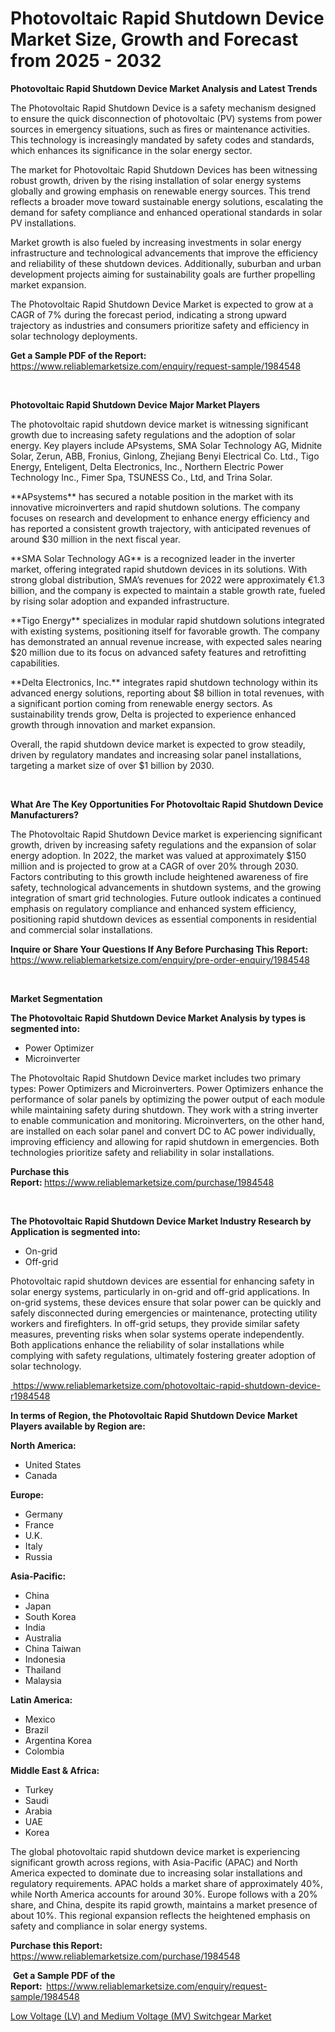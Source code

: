 <p><h1>Photovoltaic Rapid Shutdown Device Market Size, Growth and Forecast from 2025 - 2032</h1></p><p><strong>Photovoltaic Rapid Shutdown Device Market Analysis and Latest Trends</strong></p>
<p><p>The Photovoltaic Rapid Shutdown Device is a safety mechanism designed to ensure the quick disconnection of photovoltaic (PV) systems from power sources in emergency situations, such as fires or maintenance activities. This technology is increasingly mandated by safety codes and standards, which enhances its significance in the solar energy sector.</p><p>The market for Photovoltaic Rapid Shutdown Devices has been witnessing robust growth, driven by the rising installation of solar energy systems globally and growing emphasis on renewable energy sources. This trend reflects a broader move toward sustainable energy solutions, escalating the demand for safety compliance and enhanced operational standards in solar PV installations.</p><p>Market growth is also fueled by increasing investments in solar energy infrastructure and technological advancements that improve the efficiency and reliability of these shutdown devices. Additionally, suburban and urban development projects aiming for sustainability goals are further propelling market expansion. </p><p>The Photovoltaic Rapid Shutdown Device Market is expected to grow at a CAGR of 7% during the forecast period, indicating a strong upward trajectory as industries and consumers prioritize safety and efficiency in solar technology deployments.</p></p>
<p><strong>Get a Sample PDF of the Report:&nbsp;</strong> <a href="https://www.reliablemarketsize.com/enquiry/request-sample/1984548?utm_campaign=3201&utm_medium=2&utm_source=Github&utm_content=ia&utm_term=07042025&utm_id=photovoltaic-rapid-shutdown-device">https://www.reliablemarketsize.com/enquiry/request-sample/1984548</a></p>
<p>&nbsp;</p>
<p><strong>Photovoltaic Rapid Shutdown Device Major Market Players</strong></p>
<p><p>The photovoltaic rapid shutdown device market is witnessing significant growth due to increasing safety regulations and the adoption of solar energy. Key players include APsystems, SMA Solar Technology AG, Midnite Solar, Zerun, ABB, Fronius, Ginlong, Zhejiang Benyi Electrical Co. Ltd., Tigo Energy, Enteligent, Delta Electronics, Inc., Northern Electric Power Technology Inc., Fimer Spa, TSUNESS Co., Ltd, and Trina Solar.</p><p>**APsystems** has secured a notable position in the market with its innovative microinverters and rapid shutdown solutions. The company focuses on research and development to enhance energy efficiency and has reported a consistent growth trajectory, with anticipated revenues of around $30 million in the next fiscal year.</p><p>**SMA Solar Technology AG** is a recognized leader in the inverter market, offering integrated rapid shutdown devices in its solutions. With strong global distribution, SMA’s revenues for 2022 were approximately €1.3 billion, and the company is expected to maintain a stable growth rate, fueled by rising solar adoption and expanded infrastructure.</p><p>**Tigo Energy** specializes in modular rapid shutdown solutions integrated with existing systems, positioning itself for favorable growth. The company has demonstrated an annual revenue increase, with expected sales nearing $20 million due to its focus on advanced safety features and retrofitting capabilities.</p><p>**Delta Electronics, Inc.** integrates rapid shutdown technology within its advanced energy solutions, reporting about $8 billion in total revenues, with a significant portion coming from renewable energy sectors. As sustainability trends grow, Delta is projected to experience enhanced growth through innovation and market expansion.</p><p>Overall, the rapid shutdown device market is expected to grow steadily, driven by regulatory mandates and increasing solar panel installations, targeting a market size of over $1 billion by 2030.</p></p>
<p>&nbsp;</p>
<p><strong>What Are The Key Opportunities For Photovoltaic Rapid Shutdown Device Manufacturers?</strong></p>
<p><p>The Photovoltaic Rapid Shutdown Device market is experiencing significant growth, driven by increasing safety regulations and the expansion of solar energy adoption. In 2022, the market was valued at approximately $150 million and is projected to grow at a CAGR of over 20% through 2030. Factors contributing to this growth include heightened awareness of fire safety, technological advancements in shutdown systems, and the growing integration of smart grid technologies. Future outlook indicates a continued emphasis on regulatory compliance and enhanced system efficiency, positioning rapid shutdown devices as essential components in residential and commercial solar installations.</p></p>
<p><strong>Inquire or Share Your Questions If Any Before Purchasing This Report:</strong> <a href="https://www.reliablemarketsize.com/enquiry/pre-order-enquiry/1984548?utm_campaign=3201&utm_medium=2&utm_source=Github&utm_content=ia&utm_term=07042025&utm_id=photovoltaic-rapid-shutdown-device">https://www.reliablemarketsize.com/enquiry/pre-order-enquiry/1984548</a></p>
<p>&nbsp;</p>
<p><strong>Market Segmentation</strong></p>
<p><strong>The Photovoltaic Rapid Shutdown Device Market Analysis by types is segmented into:</strong></p>
<p><ul><li>Power Optimizer</li><li>Microinverter</li></ul></p>
<p><p>The Photovoltaic Rapid Shutdown Device market includes two primary types: Power Optimizers and Microinverters. Power Optimizers enhance the performance of solar panels by optimizing the power output of each module while maintaining safety during shutdown. They work with a string inverter to enable communication and monitoring. Microinverters, on the other hand, are installed on each solar panel and convert DC to AC power individually, improving efficiency and allowing for rapid shutdown in emergencies. Both technologies prioritize safety and reliability in solar installations.</p></p>
<p><strong>Purchase this Report:&nbsp;</strong><a href="https://www.reliablemarketsize.com/purchase/1984548?utm_campaign=3201&utm_medium=2&utm_source=Github&utm_content=ia&utm_term=07042025&utm_id=photovoltaic-rapid-shutdown-device">https://www.reliablemarketsize.com/purchase/1984548</a></p>
<p>&nbsp;</p>
<p><strong>The Photovoltaic Rapid Shutdown Device Market Industry Research by Application is segmented into:</strong></p>
<p><ul><li>On-grid</li><li>Off-grid</li></ul></p>
<p><p>Photovoltaic rapid shutdown devices are essential for enhancing safety in solar energy systems, particularly in on-grid and off-grid applications. In on-grid systems, these devices ensure that solar power can be quickly and safely disconnected during emergencies or maintenance, protecting utility workers and firefighters. In off-grid setups, they provide similar safety measures, preventing risks when solar systems operate independently. Both applications enhance the reliability of solar installations while complying with safety regulations, ultimately fostering greater adoption of solar technology.</p></p>
<p><a href="https://www.reliablemarketsize.com/photovoltaic-rapid-shutdown-device-r1984548?utm_campaign=3201&utm_medium=2&utm_source=Github&utm_content=ia&utm_term=07042025&utm_id=photovoltaic-rapid-shutdown-device">&nbsp;https://www.reliablemarketsize.com/photovoltaic-rapid-shutdown-device-r1984548</a></p>
<p><strong>In terms of Region, the Photovoltaic Rapid Shutdown Device Market Players available by Region are:</strong></p>
<p>
    <p> <strong> North America: </strong>
        <ul>
            <li>United States</li>
            <li>Canada</li>
        </ul>
        </p> 
    <p> <strong> Europe: </strong>
        <ul>
            <li>Germany</li>
            <li>France</li>
            <li>U.K.</li>
            <li>Italy</li>
            <li>Russia</li>
        </ul>
        </p> 
    <p> <strong> Asia-Pacific: </strong>
        <ul>
            <li>China</li>
            <li>Japan</li>
            <li>South Korea</li>
            <li>India</li>
            <li>Australia</li>
            <li>China Taiwan</li>
            <li>Indonesia</li>
            <li>Thailand</li>
            <li>Malaysia</li>
        </ul>
        </p> 
    <p> <strong> Latin America: </strong>
        <ul>
            <li>Mexico</li>
            <li>Brazil</li>
            <li>Argentina Korea</li>
            <li>Colombia</li>
        </ul>
        </p> 
    <p> <strong> Middle East & Africa: </strong>
        <ul>
            <li>Turkey</li>
            <li>Saudi</li>
            <li>Arabia</li>
            <li>UAE</li>
            <li>Korea</li>
        </ul>
    </p>
    </p>
<p><p>The global photovoltaic rapid shutdown device market is experiencing significant growth across regions, with Asia-Pacific (APAC) and North America expected to dominate due to increasing solar installations and regulatory requirements. APAC holds a market share of approximately 40%, while North America accounts for around 30%. Europe follows with a 20% share, and China, despite its rapid growth, maintains a market presence of about 10%. This regional expansion reflects the heightened emphasis on safety and compliance in solar energy systems.</p></p>
<p><strong>Purchase this Report: </strong><a href="https://www.reliablemarketsize.com/purchase/1984548?utm_campaign=3201&utm_medium=2&utm_source=Github&utm_content=ia&utm_term=07042025&utm_id=photovoltaic-rapid-shutdown-device">https://www.reliablemarketsize.com/purchase/1984548</a></p>
<p>&nbsp;<strong>Get a Sample PDF of the Report:&nbsp;&nbsp;</strong><a href="https://www.reliablemarketsize.com/enquiry/request-sample/1984548?utm_campaign=3201&utm_medium=2&utm_source=Github&utm_content=ia&utm_term=07042025&utm_id=photovoltaic-rapid-shutdown-device">https://www.reliablemarketsize.com/enquiry/request-sample/1984548</a></p>
<p><strong></strong></p>
<p><p><a href="https://github.com/jhamygunler/Market-Research-Report-List-1/blob/main/low-voltage-lv-and-medium-voltage-mv-switchgear-market.md?utm_campaign=3201&utm_medium=2&utm_source=Github&utm_content=ia&utm_term=07042025&utm_id=photovoltaic-rapid-shutdown-device">Low Voltage (LV) and Medium Voltage (MV) Switchgear Market</a></p></p>